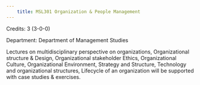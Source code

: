 ```yaml
---
    title: MSL301 Organization & People Management
---
```

Credits: 3 (3-0-0)

Department: Department of Management Studies

Lectures on multidisciplinary perspective on organizations, Organizational structure & Design, Organizational stakeholder Ethics, Organizational Culture, Organizational Environment, Strategy and Structure, Technology and organizational structures, Lifecycle of an organization will be supported with case studies & exercises.